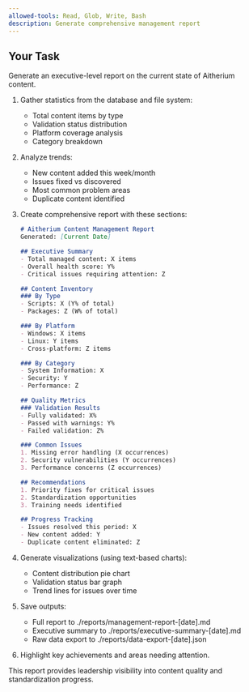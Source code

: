 ```yaml
---
allowed-tools: Read, Glob, Write, Bash
description: Generate comprehensive management report
---
```


## Your Task

Generate an executive-level report on the current state of Aitherium content.

1. Gather statistics from the database and file system:
   - Total content items by type
   - Validation status distribution
   - Platform coverage analysis
   - Category breakdown

2. Analyze trends:
   - New content added this week/month
   - Issues fixed vs discovered
   - Most common problem areas
   - Duplicate content identified

3. Create comprehensive report with these sections:

   ```markdown
   # Aitherium Content Management Report
   Generated: [Current Date]
   
   ## Executive Summary
   - Total managed content: X items
   - Overall health score: Y%
   - Critical issues requiring attention: Z
   
   ## Content Inventory
   ### By Type
   - Scripts: X (Y% of total)
   - Packages: Z (W% of total)
   
   ### By Platform
   - Windows: X items
   - Linux: Y items
   - Cross-platform: Z items
   
   ### By Category
   - System Information: X
   - Security: Y
   - Performance: Z
   
   ## Quality Metrics
   ### Validation Results
   - Fully validated: X%
   - Passed with warnings: Y%
   - Failed validation: Z%
   
   ### Common Issues
   1. Missing error handling (X occurrences)
   2. Security vulnerabilities (Y occurrences)
   3. Performance concerns (Z occurrences)
   
   ## Recommendations
   1. Priority fixes for critical issues
   2. Standardization opportunities
   3. Training needs identified
   
   ## Progress Tracking
   - Issues resolved this period: X
   - New content added: Y
   - Duplicate content eliminated: Z
   ```

4. Generate visualizations (using text-based charts):
   - Content distribution pie chart
   - Validation status bar graph
   - Trend lines for issues over time

5. Save outputs:
   - Full report to ./reports/management-report-[date].md
   - Executive summary to ./reports/executive-summary-[date].md
   - Raw data export to ./reports/data-export-[date].json

6. Highlight key achievements and areas needing attention.

This report provides leadership visibility into content quality and standardization progress.